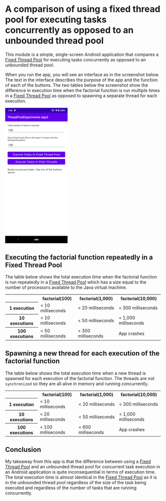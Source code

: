 # A comparison of using a fixed thread pool for executing tasks concurrently as opposed to an unbounded thread pool

This module is a simple, single-screen Android application that compares
a [Fixed Thread Pool](https://developer.android.com/reference/java/util/concurrent/Executors#newFixedThreadPool(int))
for executing tasks concurrently as opposed to an unbounded thread pool.

When you run the app, you will see an interface as in the screenshot below. The text in the interface
describes the purpose of the app and the function of each of the buttons. The two tables below the screenshot
show the difference in execution time when the factorial function is run multiple times in
a [Fixed Thread Pool](https://developer.android.com/reference/java/util/concurrent/Executors#newFixedThreadPool(int))
as opposed to spawning a separate thread for each execution.

<img src="Screenshot.png" width="40%" alt="Screenshot of app">

## Executing the factorial function repeatedly in a Fixed Thread Pool

The table below shows the total execution time when the factorial function is run repeatedly in
a [Fixed Thread Pool](https://developer.android.com/reference/java/util/concurrent/Executors#newFixedThreadPool(int))
which has a size equal to the number of processors available to the Java virtual machine.

<table>
    <tr>
        <th></th>
        <th>factorial(100)</th>
        <th>factorial(1,000)</th>
        <th>factorial(10,000)</th>
    </tr>
    <tr>
        <th>1 execution</th>
        <td>&lt; 10 milliseconds</td>
        <td>&lt; 20 milliseconds</td>
        <td>&lt; 300 milliseconds</td>
    </tr>
    <tr>
        <th>10 executions</th>
        <td>&lt; 10 milliseconds</td>
        <td>&lt; 50 milliseconds</td>
        <td>&lt; 1,000 milliseconds</td>
    </tr>
    <tr>
        <th>100 executions</th>
        <td>&lt; 50 milliseconds</td>
        <td>&lt; 300 milliseconds</td>
        <td>App crashes</td>
    </tr>
</table>

## Spawning a new thread for each execution of the factorial function

The table below shows the total execution time when a new thread is spawned for each execution of the
factorial function. The threads are not `synchronized` so they are all alive in memory and running
concurrently.

<table>
    <tr>
        <th></th>
        <th>factorial(100)</th>
        <th>factorial(1,000)</th>
        <th>factorial(10,000)</th>
    </tr>
    <tr>
        <th>1 execution</th>
        <td>&lt; 10 milliseconds</td>
        <td>&lt; 20 milliseconds</td>
        <td>&lt; 300 milliseconds</td>
    </tr>
    <tr>
        <th>10 executions</th>
        <td>&lt; 20 milliseconds</td>
        <td>&lt; 50 milliseconds</td>
        <td>&lt; 1,000 milliseconds</td>
    </tr>
    <tr>
        <th>100 executions</th>
        <td>&lt; 100 milliseconds</td>
        <td>&lt; 600 milliseconds</td>
        <td>App crashes</td>
    </tr>
</table>

## Conclusion

My takeaway from this app is that the difference between using
a [Fixed Thread Pool](https://developer.android.com/reference/java/util/concurrent/Executors#newFixedThreadPool(int))
and an unbounded thread pool for concurrent task execution in an Android application is quite inconsequential
in terms of execution time. The total execution time is almost identical in
the [Fixed Thread Pool](https://developer.android.com/reference/java/util/concurrent/Executors#newFixedThreadPool(int))
as it is in the unbounded thread pool regardless of the size of the task being executed and regardless of the
number of tasks that are running concurrently.
